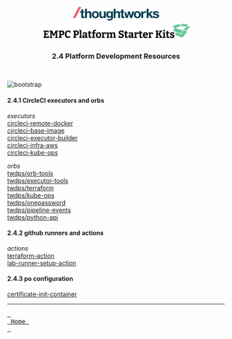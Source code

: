 <div align="center">
	<p>
		<img alt="Thoughtworks Logo" src="https://raw.githubusercontent.com/ThoughtWorks-DPS/static/master/thoughtworks_flamingo_wave.png?sanitize=true" width=200 />
    <br />
		<img alt="DPS Title" src="https://raw.githubusercontent.com/ThoughtWorks-DPS/static/master/EMPCPlatformStarterKitsImage.png?sanitize=true" width=350/>
	</p>
  <h3>2.4 Platform Development Resources</h3>
</div>
<br />

![bootstrap](https://img.shields.io/badge/document-EarlyDraft-yellow.svg?style=for-the-badge&logo=markdown)  

#### 2.4.1 CircleCI executors and orbs

_executors_  
[circleci-remote-docker](https://github.com/ThoughtWorks-DPS/circleci-remote-docker)  
[circleci-base-image](https://github.com/ThoughtWorks-DPS/circleci-base-iamge)  
[circleci-executor-builder](https://github.com/ThoughtWorks-DPS/circleci-executor-builder)  
[circleci-infra-aws](https://github.com/ThoughtWorks-DPS/circleci-infra-aws)  
[circleci-kube-ops](https://github.com/ThoughtWorks-DPS/circleci-kube-ops)  

_orbs_  
[twdps/orb-tools](https://github.com/ThoughtWorks-DPS/orb-tools)  
[twdps/executor-tools](https://github.com/ThoughtWorks-DPS/orb-executor-tools)  
[twdps/terraform](https://github.com/ThoughtWorks-DPS/orb-terraform)  
[twdps/kube-ops](https://github.com/ThoughtWorks-DPS/orb-kube-ops)  
[twdps/onepassword](https://github.com/ThoughtWorks-DPS/orb-onepassword)  
[twdps/pipeline-events](https://github.com/ThoughtWorks-DPS/orb-pipeline-events)  
[twdps/python-api](https://github.com/ThoughtWorks-DPS/orb-python-api) 

#### 2.4.2 github runners and actions  

_actions_  
[terraform-action](https://github.com/ThoughtWorks-DPS/terraform-action)  
[lab-runner-setup-action](https://github.com/ThoughtWorks-DPS/lab-runner-setup-action)  

#### 2.4.3 po configuration  

[certificate-init-container](https://github.com/ThoughtWorks-DPS/certificate-init-container)  

<hr>  

[<kbd> <br> Home <br> </kbd>](../README.md)
